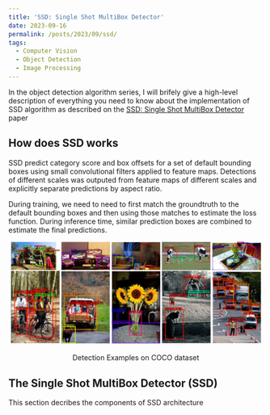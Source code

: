 ```yaml
---
title: 'SSD: Single Shot MultiBox Detector'
date: 2023-09-16
permalink: /posts/2023/09/ssd/
tags:
  - Computer Vision
  - Object Detection
  - Image Processing
---
```


In the object detection algorithm series, I will brifely give a high-level description of everything you need to know about the implementation of SSD algorithm as described on the [SSD: Single Shot MultiBox Detector](https://arxiv.org/abs/1512.02325) paper

## How does SSD works

SSD predict category score and box offsets for a set of default bounding boxes using small convolutional filters applied to feature maps. Detections of different scales was outputed from feature maps of different scales and explicitly separate predictions by aspect ratio.

During training, we need to need to first match the groundtruth to the default bounding boxes and then using those matches to estimate the loss function. During inference time, similar prediction boxes are combined to estimate the final predictions.

<p align='center'>
    <img src='../images/posts/ssd/detection_examples_coco.png'>
    <figcaption align='center'>Detection Examples on COCO dataset</figcaption>
</p>

## The Single Shot MultiBox Detector (SSD)
This section decribes the components of SSD architecture

